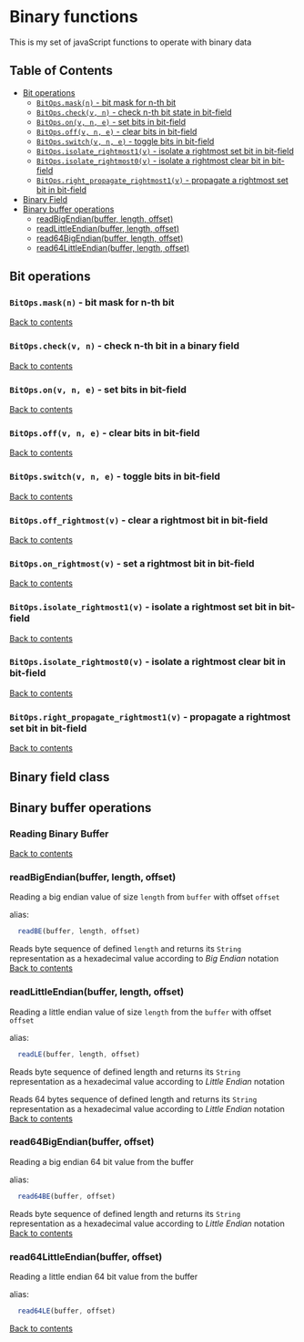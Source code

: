 # Binary functions

This is my set of javaScript functions to operate with binary data

## Table of Contents
- [Bit operations](#bit-operations)
  - [```BitOps.mask(n)``` - bit mask for n-th bit](#bitopsmaskn---bit-mask-for-n-th-bit)
  - [```BitOps.check(v, n)``` - check n-th bit state in bit-field](#bitopscheckv-n---check-n-th-bit-in-a-binary-field)
  - [```BitOps.on(v, n, e)``` - set bits in bit-field](#bitopsonv-n-e---set-bits-in-bit-field)
  - [```BitOps.off(v, n, e)``` - clear bits in bit-field](#bitopsoffv-n-e---clear-bits-in-bit-field)
  - [```BitOps.switch(v, n, e)``` - toggle bits in bit-field](#bitopsswitchv-n-e---toggle-bits-in-bit-field)
  - [```BitOps.isolate_rightmost1(v)``` - isolate a rightmost set bit in bit-field](#bitopsisolate_rightmost1v---isolate-a-rightmost-set-bit-in-bit-field)
  - [```BitOps.isolate_rightmost0(v)``` - isolate a rightmost clear bit in bit-field](#bitopsisolate_rightmost0v---isolate-a-rightmost-clear-bit-in-bit-field)
  - [```BitOps.right_propagate_rightmost1(v)``` - propagate a rightmost set bit in bit-field](#bitopsright_propagate_rightmost1v---propagate-a-rightmost-set-bit-in-bit-field)
- [Binary Field](#binary-field-class)
- [Binary buffer operations](#binary-buffer-operations)
  - [readBigEndian(buffer, length, offset)](#)
  - [readLittleEndian(buffer, length, offset)](#)
  - [read64BigEndian(buffer, length, offset)](#)
  - [read64LittleEndian(buffer, length, offset)](#)

## Bit operations
### ```BitOps.mask(n)``` - bit mask for n-th bit
[Back to contents](#table-of-contents)
### ```BitOps.check(v, n)``` - check n-th bit in a binary field
[Back to contents](#table-of-contents)
### ```BitOps.on(v, n, e)``` - set bits in bit-field
[Back to contents](#table-of-contents)
### ```BitOps.off(v, n, e)``` - clear bits in bit-field
[Back to contents](#table-of-contents)
### ```BitOps.switch(v, n, e)``` - toggle bits in bit-field
[Back to contents](#table-of-contents)
### ```BitOps.off_rightmost(v)``` - clear a rightmost bit in bit-field
[Back to contents](#table-of-contents)
### ```BitOps.on_rightmost(v)``` - set a rightmost bit in bit-field
[Back to contents](#table-of-contents)
### ```BitOps.isolate_rightmost1(v)``` - isolate a rightmost set bit in bit-field
[Back to contents](#table-of-contents)
### ```BitOps.isolate_rightmost0(v)``` - isolate a rightmost clear bit in bit-field
[Back to contents](#table-of-contents)
### ```BitOps.right_propagate_rightmost1(v)``` - propagate a rightmost set bit in bit-field
[Back to contents](#table-of-contents)

## Binary field class

## Binary buffer operations
### Reading Binary Buffer
[Back to contents](#table-of-contents)

<a name="readBigEndian"></a>
### readBigEndian(buffer, length, offset)

Reading a big endian value of size ```length``` from ```buffer``` with offset ```offset```

alias:
```JavaScript
  readBE(buffer, length, offset)
```  

Reads byte sequence of defined ```length``` and returns its ```String``` representation as a hexadecimal value according to _Big Endian_ notation
[Back to contents](#table-of-contents)

### readLittleEndian(buffer, length, offset)

Reading a little endian value of size ```length``` from the ```buffer``` with offset ```offset```

alias:
```JavaScript
  readLE(buffer, length, offset)
```  

Reads byte sequence of defined length and returns its ```String``` representation as a hexadecimal value  according to _Little Endian_ notation

Reads 64 bytes sequence of defined length and returns its ```String``` representation as a hexadecimal value  according to _Little Endian_ notation
[Back to contents](#table-of-contents)

### read64BigEndian(buffer, offset)

Reading a big endian 64 bit value from the buffer

alias:
```JavaScript
  read64BE(buffer, offset)
```  

  Reads byte sequence of defined length and returns its ```String``` representation as a hexadecimal value  according to _Little Endian_ notation
  [Back to contents](#table-of-contents)

### read64LittleEndian(buffer, offset)

Reading a little endian 64 bit value from the buffer

alias:
```JavaScript
  read64LE(buffer, offset)
```  
[Back to contents](#table-of-contents)
